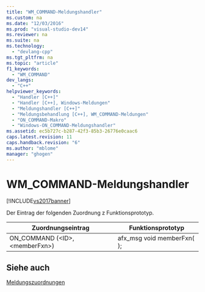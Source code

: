 ```yaml
---
title: "WM_COMMAND-Meldungshandler"
ms.custom: na
ms.date: "12/03/2016"
ms.prod: "visual-studio-dev14"
ms.reviewer: na
ms.suite: na
ms.technology: 
  - "devlang-cpp"
ms.tgt_pltfrm: na
ms.topic: "article"
f1_keywords: 
  - "WM_COMMAND"
dev_langs: 
  - "C++"
helpviewer_keywords: 
  - "Handler [C++]"
  - "Handler [C++], Windows-Meldungen"
  - "Meldungshandler [C++]"
  - "Meldungsbehandlung [C++], WM_COMMAND-Meldungen"
  - "ON_COMMAND-Makro"
  - "Windows-ON_COMMAND-Meldungshandler"
ms.assetid: ec5b727c-b287-42f3-85b3-26776e0caac6
caps.latest.revision: 11
caps.handback.revision: "6"
ms.author: "mblome"
manager: "ghogen"
---
```

# WM_COMMAND-Meldungshandler
[!INCLUDE[vs2017banner](../../assembler/inline/includes/vs2017banner.md)]

Der Eintrag der folgenden Zuordnung z Funktionsprototyp.  
  
|Zuordnungseintrag|Funktionsprototyp|  
|-----------------------|-----------------------|  
|ON\_COMMAND \(\<ID\>, \<memberFxn\>\)|afx\_msg void memberFxn\( \);|  
  
## Siehe auch  
 [Meldungszuordnungen](../../mfc/reference/message-maps-mfc.md)